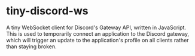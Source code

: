 # tiny-discord-ws

A tiny WebSocket client for Discord's Gateway API, written in JavaScript. This is
used to temporarily connect an application to the Discord gateway, which will
trigger an update to the application's profile on all clients rather than staying
broken.
